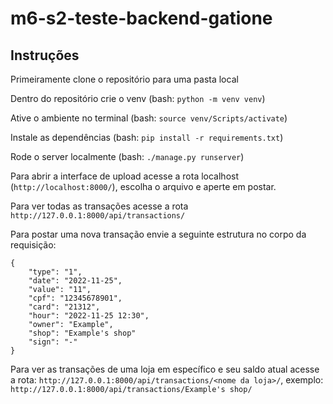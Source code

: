 # m6-s2-teste-backend-gatione

## Instruções

Primeiramente clone o repositório para uma pasta local

Dentro do repositório crie o venv (bash: `python -m venv venv`)

Ative o ambiente no terminal (bash: `source venv/Scripts/activate`)

Instale as dependências (bash: `pip install -r requirements.txt`)

Rode o server localmente (bash: `./manage.py runserver`)

Para abrir a interface de upload acesse a rota localhost (`http://localhost:8000/`), escolha o arquivo e aperte em postar.

Para ver todas as transações acesse a rota `http://127.0.0.1:8000/api/transactions/`

Para postar uma nova transação envie a seguinte estrutura no corpo da requisição:

```
{
    "type": "1",
    "date": "2022-11-25",
    "value": "11",
    "cpf": "12345678901",
    "card": "21312",
    "hour": "2022-11-25 12:30",
    "owner": "Example",
    "shop": "Example's shop"
    "sign": "-"
}
```

Para ver as transações de uma loja em específico e seu saldo atual acesse a rota: `http://127.0.0.1:8000/api/transactions/<nome da loja>/`, exemplo: `http://127.0.0.1:8000/api/transactions/Example's shop/`
